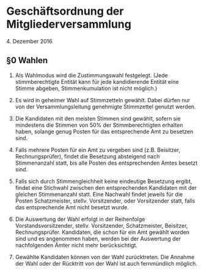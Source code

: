 Geschäftsordnung der Mitgliederversammlung
==========================================

4\. Dezember 2016


§0 Wahlen
---------

1.  Als Wahlmodus wird die Zustimmungswahl festgelegt.
    (Jede stimmberechtigte Entität kann für jede kandidierende Entität
    eine Stimme abgeben, Stimmenkumulation ist nicht möglich.)

2.  Es wird in geheimer Wahl auf Stimmzetteln gewählt.
    Dabei dürfen nur von der Versammlungsleitung genehmigte Stimmzettel
    genutzt werden.

3.  Die Kandidaten mit den meisten Stimmen sind gewählt, sofern sie
    mindestens die Stimmen von 50% der Stimmberechtigten erhalten haben,
    solange genug Posten für das entsprechende Amt zu besetzen sind.

4.  Falls mehrere Posten für ein Amt zu vergeben sind (z.B. Beisitzer,
    Rechnungsprüfer), findet die Besetzung absteigend nach Stimmenanzahl
    statt, bis alle Posten des entsprechenden Amtes besetzt sind.

5.  Falls sich durch Stimmengleichheit keine eindeutige Besetzung
    ergibt, findet eine Stichwahl zwischen den entsprechenden Kandidaten
    mit der gleichen Stimmenanzahl statt.
    Eine Nachwahl findet jeweils für die Posten Schatzmeister, stellv.
    Vorsitzender, oder Vorsitzender statt, falls das entsprechende Amt
    nicht besetzt wurde.

6.  Die Auswertung der Wahl erfolgt in der Reihenfolge
    Vorstandsvorsitzender, stellv. Vorsitzender, Schatzmeister,
    Beisitzer, Rechnungsprüfer.
    Kandidaten, die schon für ein Amt gewählt worden sind und es
    angenommen haben, werden bei der Auswertung der nachfolgenden
    Ämter nicht mehr berücksichtigt.

7.  Gewählte Kandidaten können von der Wahl zurücktreten.
    Die Annahme der Wahl oder der Rücktritt von der Wahl ist auch
    fernmündlich möglich.

